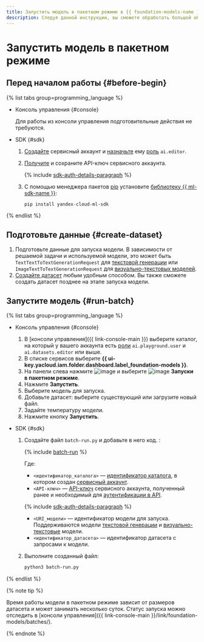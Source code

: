 ```yaml
---
title: Запустить модель в пакетном режиме в {{ foundation-models-name }}
description: Следуя данной инструкции, вы сможете обработать большой объем данных с помощью пакетного режима работы модели.
---
```


# Запустить модель в пакетном режиме

## Перед началом работы {#before-begin}


{% list tabs group=programming_language %}

- Консоль управления {#console}

  Для работы из консоли управления подготовительные действия не требуются.

- SDK {#sdk}

  1. [Создайте](../../../iam/operations/sa/create.md) сервисный аккаунт и [назначьте](../../../iam/operations/sa/assign-role-for-sa.md) ему [роль](../../security/index.md#languageModels-user) `ai.editor`.
  1. [Получите](../../../iam/operations/authentication/manage-api-keys.md#create-api-key) и сохраните API-ключ сервисного аккаунта.

      {% include [sdk-auth-details-paragraph](../../../_includes/foundation-models/sdk-auth-details-paragraph.md) %}
  1. С помощью менеджера пакетов [pip](https://pip.pypa.io/en/stable/) установите [библиотеку {{ ml-sdk-name }}](../../sdk/index.md):

      ```bash
      pip install yandex-cloud-ml-sdk
      ```

{% endlist %}

## Подготовьте данные {#create-dataset}

1. Подготовьте данные для запуска модели. В зависимости от решаемой задачи и используемой модели, это может быть `TextTextToTextGenerationRequest` для [текстовой генерации](../../concepts/resources/dataset.md#text-requests) или  `ImageTextToTextGenerationRequest` для [визуально-текстовых моделей](../../concepts/resources/dataset.md#vlm-requests).
1. [Создайте датасет](../resources/create-dataset.md) любым удобным способом. Вы также сможете создать датасет позднее на этапе запуска модели.

## Запустите модель {#run-batch}

{% list tabs group=programming_language %}

- Консоль управления {#console}

  1. В [консоли управления]({{ link-console-main }}) выберите каталог, на который у вашего аккаунта есть [роли](../../security/index.md) `ai.playground.user` и `ai.datasets.editor` или выше.
  1. В списке сервисов выберите **{{ ui-key.yacloud.iam.folder.dashboard.label_foundation-models }}**.
  1. На панели слева нажмите ![image](../../../_assets/console-icons/ellipsis.svg) и выберите ![image](../../../_assets/console-icons/gear-play.svg) **Запуски в пакетном режиме**.
  1. Нажмите **Запустить**.
  1. Выберите модель для запуска.
  1. Добавьте датасет: выберите существующий или загрузите новый файл.
  1. Задайте температуру модели.
  1. Нажмите кнопку **Запустить**.

- SDK {#sdk}

  1. Создайте файл `batch-run.py` и добавьте в него код. :

     {% include [batch-run](../../../_includes/foundation-models/examples/batch-run.md) %}

     Где:

     * `<идентификатор_каталога>` — [идентификатор каталога](../../../resource-manager/operations/folder/get-id.md), в котором создан [сервисный аккаунт](../../../iam/concepts/users/service-accounts.md).
     * `<API-ключ>` — [API-ключ](../../../iam/concepts/authorization/api-key.md) сервисного аккаунта, полученный ранее и необходимый для [аутентификации в API](../../../foundation-models/api-ref/authentication.md).

   	  {% include [sdk-auth-details-paragraph](../../../_includes/foundation-models/sdk-auth-details-paragraph.md) %}
        
     * `<URI_модели>` — идентификатор модели для запуска. Поддерживаются модели [текстовой генерации](../../concepts/yandexgpt/models.md#batch) и [визуально-текстовые](../../concepts/multimodal/index.md) модели.
     * `<идентификатор_датасета>` — идентификатор датасета с запросами к модели.

  1. Выполните созданный файл:

     ```bash
     python3 batch-run.py
     ```

{% endlist %}

{% note tip %}

Время работы модели в пакетном режиме зависит от размеров датасета и может занимать несколько суток. Статус запуска можно отследить в [консоли управления]({{ link-console-main }}/link/foundation-models/batches/).

{% endnote %}
